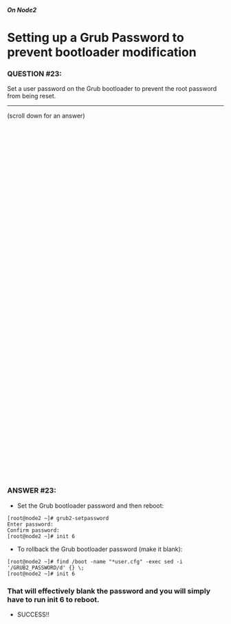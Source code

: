 ***On Node2***

# Setting up a Grub Password to prevent bootloader modification

### QUESTION #23:
Set a user password on the Grub bootloader to prevent the root password from being reset.

***
(scroll down for an answer)

<br/><br/><br/><br/><br/><br/><br/><br/><br/><br/><br/><br/><br/><br/><br/><br/><br/><br/><br/><br/><br/><br/><br/><br/>
<br/><br/><br/><br/><br/><br/><br/><br/><br/><br/><br/><br/><br/><br/><br/><br/><br/><br/><br/><br/><br/><br/><br/><br/>

### ANSWER #23:

* Set the Grub bootloader password and then reboot:
```
[root@node2 ~]# grub2-setpassword
Enter password:
Confirm password:
[root@node2 ~]# init 6
```

* To rollback the Grub bootloader password (make it blank):
```
[root@node2 ~]# find /boot -name "*user.cfg" -exec sed -i '/GRUB2_PASSWORD/d' {} \;
[root@node2 ~]# init 6
```

### That will effectively blank the password and you will simply have to run init 6 to reboot.


* SUCCESS!!
